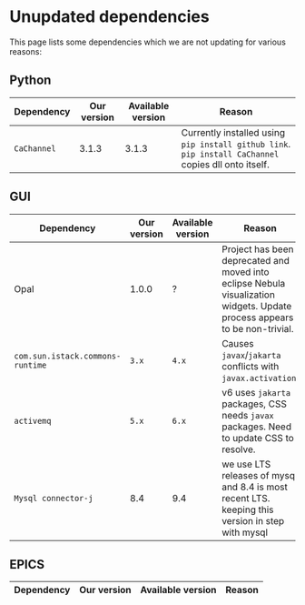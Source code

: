 # Unupdated dependencies

This page lists some dependencies which we are not updating for various reasons:

## Python

| Dependency | Our version | Available version | Reason |
| --- | --- | --- | --- |
| `CaChannel` | 3.1.3 | 3.1.3 | Currently installed using `pip install github link`. `pip install CaChannel` copies dll onto itself. |

## GUI

| Dependency | Our version | Available version | Reason |
| --- | --- | --- | --- |
| Opal | 1.0.0 | ? | Project has been deprecated and moved into eclipse Nebula visualization widgets. Update process appears to be non-trivial. |
| `com.sun.istack.commons-runtime` | `3.x` | `4.x` | Causes `javax`/`jakarta` conflicts with `javax.activation`. |
| `activemq` | `5.x` | `6.x` | v6 uses `jakarta` packages, CSS needs `javax` packages. Need to update CSS to resolve. |
| `Mysql connector-j` | 8.4 | 9.4 | we use LTS releases of mysql and 8.4 is most recent LTS. keeping this version in step with mysql |

## EPICS

| Dependency | Our version | Available version | Reason |
| --- | --- | --- | --- |
